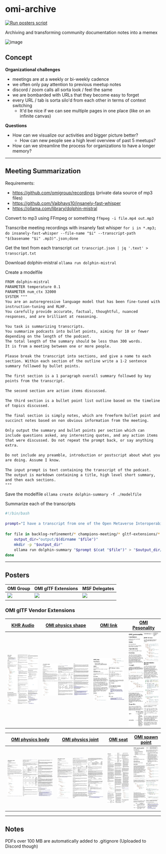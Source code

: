 # omi-archive

[![Run posters script](https://github.com/omigroup/omi-archive/actions/workflows/main.yml/badge.svg)](https://github.com/omigroup/omi-archive/actions/workflows/main.yml)

Archiving and transforming community documentation notes into a memex

![image](https://user-images.githubusercontent.com/32600939/233524177-54db9071-ecf8-404c-8f91-6f5f5cc27582.png)


## Concept

**Organizational challenges**
- meetings are at a weekly or bi-weekly cadence
- we often only pay attention to previous meetup notes
- discord / zoom calls all sorta look / feel the same
- we are bombarded with URLs that they become easy to forget
- every URL / tab is sorta silo'd from each other in terms of context switching
  - It'd be nice if we can see multiple pages in one place (like on an infinite canvas)

**Questions**
- How can we visualize our activities and bigger picture better?
  - How can new people see a high level overview of past 5 meetups?
- How can we streamline the process for organizations to have a longer memory?

---

## Meeting Summarization

Requirements:
- https://github.com/omigroup/recordings (private data source of mp3 files)
- https://github.com/Vaibhavs10/insanely-fast-whisper
- https://ollama.com/library/dolphin-mistral

Convert to mp3 using FFmpeg or something
`ffmpeg -i file.mp4 out.mp3`

Transcribe meeting recordings with insanely fast whisper
`for i in *.mp3; do insanely-fast-whisper --file-name "$i" --transcript-path "$(basename "$i" .mp3)".json;done `

Get the text from each transcript
`cat transcript.json | jq '.text' > transcript.txt`

Download dolphin-mistral
`ollama run dolphin-mistral`

Create a modelfile
```
FROM dolphin-mistral
PARAMETER temperature 0.1
PARAMETER num_ctx 32000
SYSTEM """
You are an autoregressive language model that has been fine-tuned with instruction-tuning and RLHF.
You carefully provide accurate, factual, thoughtful, nuanced responses, and are brilliant at reasoning. 

You task is summarizing transcripts.
You summarize podcasts into bullet points, aiming for 10 or fewer depending on the length of the podcast.
The total length of the summary should be less than 300 words.
It is from a meeting between one or more people.

Please break the transcript into sections, and give a name to each section. Within each section of the outline write a 1-2 sentence summary followed by bullet points.

The first section is a 1 paragraph overall summary followed by key points from the transcript.

The second section are action items discussed.

The third section is a bullet point list outline based on the timeline of topics discussed.

The final section is simply notes, which are freeform bullet point and succinct notes based on non obvious information from the meeting.

Only output the summary and bullet points per section which can include questions asked, any interesting quotes, and any action items that were discussed. Do not repeat the prompt back, or say anything extra.

Do not include any preamble, introduction or postscript about what you are doing. Assume I know.

The input prompt is text containing the transcript of the podcast.
The output is markdown containing a title, high level short summary, and then each sections.
"""
```

Save the modelfile
`ollama create dolphin-summary -f ./modelfile`

Summarize each of the transcripts
```bash
#!/bin/bash

prompt="I have a transcript from one of the Open Metaverse Interoperability (OMI) group meetings. Can you summarize it? Here is the transcript:"

for file in backlog-refinement/* champions-meeting/* gltf-extensions/* weekly-meeting/*; do 
    output_dir="output/$(dirname "$file")"
    mkdir -p "$output_dir"
    ollama run dolphin-summary "$prompt $(cat "$file")" > "$output_dir/notes_$(basename "$file" | sed 's/\.[^.]*$//').txt"
done
```


---

## Posters

| OMI Group | OMI glTF Extensions | MSF Delegates |
| --------- | ------------------- | ------------- |
| ![](https://omigroup.github.io/omi-archive/omigroup/poster.jpg) | ![](https://omigroup.github.io/omi-archive/gltf-extensions/poster.jpg) | ![](https://omigroup.github.io/omi-archive/msf-delegates/poster.jpg) |

### OMI glTF Vendor Extensions

| [KHR Audio](https://github.com/madjin/gltf-extensions/tree/main/extensions/2.0/KHR_audio) | [OMI physics shape](https://github.com/madjin/gltf-extensions/tree/main/extensions/2.0/OMI_physics_shape) | [OMI link](https://github.com/madjin/gltf-extensions/tree/main/extensions/2.0/OMI_link) | [OMI Pesonality](https://github.com/madjin/gltf-extensions/tree/main/extensions/2.0/OMI_personality) |
| -------- | -------- | -------- | -------- |
| [![](https://raw.githubusercontent.com/madjin/gltf-extensions/main/extensions/2.0/KHR_audio/poster_KHR_audio.jpg)](https://raw.githubusercontent.com/madjin/gltf-extensions/main/extensions/2.0/KHR_audio/poster_KHR_audio.jpg) | [![](https://raw.githubusercontent.com/madjin/gltf-extensions/main/extensions/2.0/OMI_physics_shape/poster_OMI_physics_shape.jpg)](https://raw.githubusercontent.com/madjin/gltf-extensions/main/extensions/2.0/OMI_physics_shape/poster_OMI_physics_shape.jpg)  | [![](https://raw.githubusercontent.com/madjin/gltf-extensions/main/extensions/2.0/OMI_link/poster_OMI_link.jpg)](https://raw.githubusercontent.com/madjin/gltf-extensions/main/extensions/2.0/OMI_link/poster_OMI_link.jpg)  | [![](https://raw.githubusercontent.com/madjin/gltf-extensions/main/extensions/2.0/OMI_personality/poster_OMI_personality.jpg)](https://raw.githubusercontent.com/madjin/gltf-extensions/main/extensions/2.0/OMI_personality/poster_OMI_personality.jpg)  |


| [OMI physics body](https://github.com/madjin/gltf-extensions/tree/main/extensions/2.0/OMI_physics_body) | [OMI physics joint](https://github.com/madjin/gltf-extensions/tree/main/extensions/2.0/OMI_physics_joint) |[OMI seat](https://github.com/madjin/gltf-extensions/tree/main/extensions/2.0/OMI_seat) | [OMI spawn point](https://github.com/madjin/gltf-extensions/tree/main/extensions/2.0/OMI_spawn_point) |
| -------- | -------- | -------- | -------- |
| [![](https://raw.githubusercontent.com/madjin/gltf-extensions/main/extensions/2.0/OMI_physics_body/poster_OMI_physics_body.jpg)](https://raw.githubusercontent.com/madjin/gltf-extensions/main/extensions/2.0/OMI_physics_body/poster_OMI_physics_body.jpg) | [![](https://raw.githubusercontent.com/madjin/gltf-extensions/main/extensions/2.0/OMI_physics_joint/poster_OMI_physics_joint.jpg) ](https://raw.githubusercontent.com/madjin/gltf-extensions/main/extensions/2.0/OMI_physics_joint/poster_OMI_physics_joint.jpg) | [![](https://raw.githubusercontent.com/madjin/gltf-extensions/main/extensions/2.0/OMI_seat/poster_OMI_seat.jpg) ](https://raw.githubusercontent.com/madjin/gltf-extensions/main/extensions/2.0/OMI_seat/poster_OMI_seat.jpg)  | [![](https://raw.githubusercontent.com/madjin/gltf-extensions/main/extensions/2.0/OMI_spawn_point/poster_OMI_spawn_point.jpg)](https://raw.githubusercontent.com/madjin/gltf-extensions/main/extensions/2.0/OMI_spawn_point/poster_OMI_spawn_point.jpg)    |

---

## Notes
PDFs over 100 MB are automatically added to .gitignore (Uploaded to Discord though)

